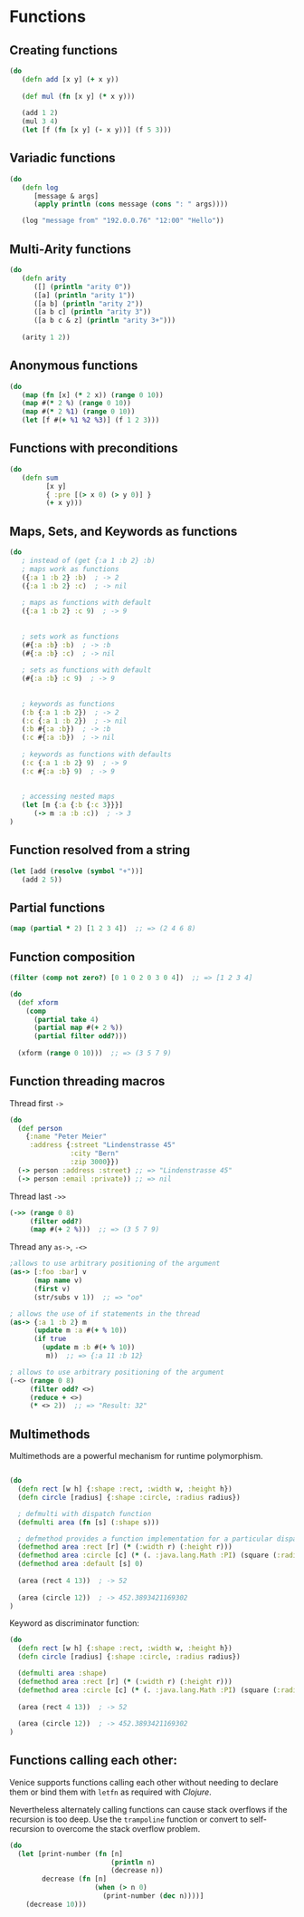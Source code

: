# Functions

## Creating functions

```clojure
(do
   (defn add [x y] (+ x y))
   
   (def mul (fn [x y] (* x y)))
   
   (add 1 2)
   (mul 3 4)
   (let [f (fn [x y] (- x y))] (f 5 3)))
```

## Variadic functions

```clojure
(do
   (defn log
      [message & args]
      (apply println (cons message (cons ": " args))))

   (log "message from" "192.0.0.76" "12:00" "Hello"))
```

## Multi-Arity functions

```clojure
(do
   (defn arity
      ([] (println "arity 0"))
      ([a] (println "arity 1"))
      ([a b] (println "arity 2"))
      ([a b c] (println "arity 3"))
      ([a b c & z] (println "arity 3+")))
      
   (arity 1 2))
```

## Anonymous functions

```clojure
(do
   (map (fn [x] (* 2 x)) (range 0 10))   
   (map #(* 2 %) (range 0 10)) 
   (map #(* 2 %1) (range 0 10))  
   (let [f #(+ %1 %2 %3)] (f 1 2 3)))
```

## Functions with preconditions

```clojure
(do
   (defn sum 
         [x y] 
         { :pre [(> x 0) (> y 0)] } 
         (+ x y)))
```

## Maps, Sets, and Keywords as functions

```clojure
(do
   ; instead of (get {:a 1 :b 2} :b)
   ; maps work as functions
   ({:a 1 :b 2} :b)  ; -> 2
   ({:a 1 :b 2} :c)  ; -> nil
   
   ; maps as functions with default
   ({:a 1 :b 2} :c 9)  ; -> 9
   
   
   ; sets work as functions
   (#{:a :b} :b)  ; -> :b
   (#{:a :b} :c)  ; -> nil
   
   ; sets as functions with default
   (#{:a :b} :c 9)  ; -> 9
 
 
   ; keywords as functions
   (:b {:a 1 :b 2})  ; -> 2
   (:c {:a 1 :b 2})  ; -> nil
   (:b #{:a :b})  ; -> :b
   (:c #{:a :b})  ; -> nil
 
   ; keywords as functions with defaults
   (:c {:a 1 :b 2} 9)  ; -> 9
   (:c #{:a :b} 9)  ; -> 9
 
    
   ; accessing nested maps
   (let [m {:a {:b {:c 3}}}]
      (-> m :a :b :c))  ; -> 3
)
```

## Function resolved from a string

```clojure
(let [add (resolve (symbol "+"))]
   (add 2 5))
```

## Partial functions

```clojure
(map (partial * 2) [1 2 3 4])  ;; => (2 4 6 8)
```

## Function composition

```clojure
(filter (comp not zero?) [0 1 0 2 0 3 0 4])  ;; => [1 2 3 4]
```

```clojure
(do
  (def xform
    (comp 
      (partial take 4)
      (partial map #(+ 2 %))
      (partial filter odd?)))
    
  (xform (range 0 10)))  ;; => (3 5 7 9)
```

## Function threading macros

Thread first `->`

```clojure
(do
  (def person
    {:name "Peter Meier"
     :address {:street "Lindenstrasse 45"
               :city "Bern" 
               :zip 3000}})
  (-> person :address :street) ;; => "Lindenstrasse 45"
  (-> person :email :private)) ;; => nil
```

Thread last `->>`

```clojure
(->> (range 0 8)
     (filter odd?)
     (map #(+ 2 %)))  ;; => (3 5 7 9)
```

Thread any `as->`, `-<>`

```clojure
;allows to use arbitrary positioning of the argument
(as-> [:foo :bar] v
      (map name v)
      (first v)
      (str/subs v 1))  ;; => "oo"
```

```clojure
; allows the use of if statements in the thread
(as-> {:a 1 :b 2} m
      (update m :a #(+ % 10))
      (if true
        (update m :b #(+ % 10))
         m))  ;; => {:a 11 :b 12}
```

```clojure
; allows to use arbitrary positioning of the argument
(-<> (range 0 8)
     (filter odd? <>)
     (reduce + <>)
     (* <> 2))  ;; => "Result: 32"
```

## Multimethods

Multimethods are a powerful mechanism for runtime polymorphism.

```clojure

(do
  (defn rect [w h] {:shape :rect, :width w, :height h})
  (defn circle [radius] {:shape :circle, :radius radius})

  ; defmulti with dispatch function 
  (defmulti area (fn [s] (:shape s)))

  ; defmethod provides a function implementation for a particular dispatch value 
  (defmethod area :rect [r] (* (:width r) (:height r)))
  (defmethod area :circle [c] (* (. :java.lang.Math :PI) (square (:radius c))))
  (defmethod area :default [s] 0) 
 
  (area (rect 4 13))  ; -> 52
  
  (area (circle 12))  ; -> 452.3893421169302
)
```

Keyword as discriminator function:

```clojure
(do
  (defn rect [w h] {:shape :rect, :width w, :height h})
  (defn circle [radius] {:shape :circle, :radius radius})

  (defmulti area :shape)
  (defmethod area :rect [r] (* (:width r) (:height r)))
  (defmethod area :circle [c] (* (. :java.lang.Math :PI) (square (:radius c))))
    
  (area (rect 4 13))  ; -> 52
  
  (area (circle 12))  ; -> 452.3893421169302
)
```

## Functions calling each other:

Venice supports functions calling each other without needing to declare them 
or bind them with `letfn` as required with _Clojure_.

Nevertheless alternately calling functions can cause stack overflows if the 
recursion is too deep. Use the `trampoline` function or convert to self-recursion
to overcome the stack overflow problem.

```clojure
(do
  (let [print-number (fn [n]
                         (println n)
                         (decrease n))
        decrease (fn [n]
                     (when (> n 0)
                       (print-number (dec n))))]
    (decrease 10)))
```


